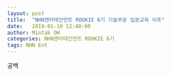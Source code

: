 ```yaml
---
layout: post
title:  "NHN엔터테인먼트 ROOKIE 6기 기술부문 입문교육 이후"
date:   2019-01-10 12:48:00
author: Mintak OH
categories: NHN엔터테인먼트 ROOKIE 6기
tags: NHN Ent
---
```


공백
